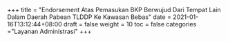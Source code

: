 +++
title = "Endorsement Atas Pemasukan BKP Berwujud Dari Tempat Lain Dalam Daerah Pabean TLDDP Ke Kawasan Bebas"
date = 2021-01-16T13:12:44+08:00
draft = false
weight = 10
toc = false
categories ="Layanan Administrasi"
+++
